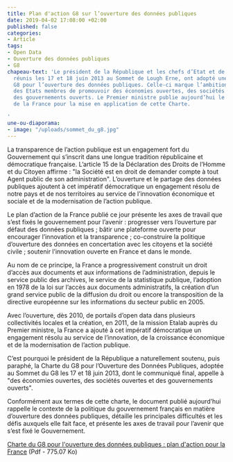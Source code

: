 ```yaml
---
title: Plan d'action G8 sur l’ouverture des données publiques
date: 2019-04-02 17:08:00 +02:00
published: false
categories:
- Article
tags:
- Open Data
- Ouverture des données publiques
- G8
chapeau-text: 'Le président de la République et les chefs d’Etat et de gouvernement,
  réunis les 17 et 18 juin 2013 au Sommet de Lough Erne, ont adopté une Charte du
  G8 pour l’ouverture des données publiques. Celle-ci marque l’ambition collective
  des Etats membres de promouvoir des économies ouvertes, des sociétés ouvertes et
  des gouvernements ouverts. Le Premier ministre publie aujourd’hui le plan d’action
  de la France pour la mise en application de cette Charte.

'
une-ou-diaporama:
- image: "/uploads/sommet_du_g8.jpg"
---
```


La transparence de l’action publique est un engagement fort du Gouvernement qui s’inscrit dans une longue tradition républicaine et démocratique française. L’article 15 de la Déclaration des Droits de l’Homme et du Citoyen affirme : "la Société est en droit de demander compte à tout Agent public de son administration". L’ouverture et le partage des données publiques ajoutent à cet impératif démocratique un engagement résolu de notre pays et de nos territoires au service de l’innovation économique et sociale et de la modernisation de l’action publique.

Le plan d’action de la France publié ce jour présente les axes de travail que s’est fixés le gouvernement pour l’avenir : progresser vers l’ouverture par défaut des données publiques ; bâtir une plateforme ouverte pour encourager l’innovation et la transparence ; co-construire la politique d’ouverture des données en concertation avec les citoyens et la société civile ; soutenir l’innovation ouverte en France et dans le monde.

Au nom de ce principe, la France a progressivement construit un droit d’accès aux documents et aux informations de l’administration, depuis le service public des archives, le service de la statistique publique, l’adoption en 1978 de la loi sur l’accès aux documents administratifs, la création d’un grand service public de la diffusion du droit ou encore la transposition de la directive européenne sur les informations du secteur public en 2005.

Avec l’ouverture, dès 2010, de portails d’open data dans plusieurs collectivités locales et la création, en 2011, de la mission Etalab auprès du Premier ministre, la France a ajouté à cet impératif démocratique un engagement résolu au service de l’innovation, de la croissance économique et de la modernisation de l’action publique.

C’est pourquoi le président de la République a naturellement soutenu, puis paraphé, la Charte du G8 pour l’Ouverture des Données Publiques, adoptée au Sommet du G8 les 17 et 18 juin 2013, dont le communiqué final, appelle à "des économies ouvertes, des sociétés ouvertes et des gouvernements ouverts".

Conformément aux termes de cette charte, le document publié aujourd’hui rappelle le contexte de la politique du gouvernement français en matière d’ouverture des données publiques, détaille les principales difficultés et les défis auxquels elle fait face, et présente les axes de travail pour l’avenir que s’est fixé le Gouvernement.

[Charte du G8 pour l'ouverture des données publiques : plan d'action pour la France](/uploads/opendata_g8_plan-action-france.pdf) (Pdf - 775.07 Ko)
